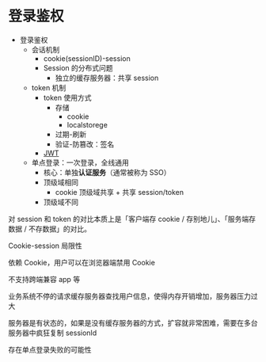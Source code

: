 # 登录鉴权

- 登录鉴权
  - 会话机制
    - cookie(sessionID)-session
    - Session 的分布式问题
      - 独立的缓存服务器：共享 session
  - token 机制
    - token 使用方式
      - 存储
        - cookie
        - localstorege
      - 过期-刷新
      - 验证-防篡改：签名
    - [JWT](https://jwt.io/)
  - 单点登录：一次登录，全线通用
    - 核心：单独**认证服务**（通常被称为 SSO）
    - 顶级域相同
      - cookie 顶级域共享 + 共享 session/token
    - 顶级域不同


对 session 和 token 的对比本质上是「客户端存 cookie / 存别地儿」、「服务端存数据 / 不存数据」的对比。


Cookie-session 局限性

依赖 Cookie，用户可以在浏览器端禁用 Cookie

不支持跨端兼容 app 等

业务系统不停的请求缓存服务器查找用户信息，使得内存开销增加，服务器压力过大

服务器是有状态的，如果是没有缓存服务器的方式，扩容就非常困难，需要在多台服务器中疯狂复制 sessionId

存在单点登录失败的可能性
